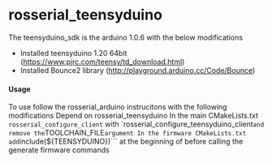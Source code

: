 rosserial_teensyduino
=============

The teensyduino_sdk is the arduino 1.0.6 with the below modifications
 * Installed teensyduino 1.20 64bit (https://www.pjrc.com/teensy/td_download.html)
 * Installed Bounce2 library (http://playground.arduino.cc/Code/Bounce)


#### Usage
To use follow the rosserial_arduino instrucitons with the following modifications
Depend on rosserial_teensyduino
In the main CMakeLists.txt ```rosserial_configure_client``` with `rosserial_configure_teensyduino_client``` and remove the ```TOOLCHAIN_FILE``` argument
In the firmware CMakeLists.txt add ```include(${TEENSYDUINO})``` at the beginning of before calling the generate firmware commands
